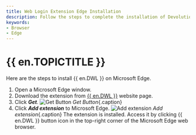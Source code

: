```yaml
---
title: Web Login Extension Edge Installation
description: Follow the steps to complete the installation of Devolutions Web Login in the Edge web browser. 
keywords:
- Browser
- Edge
---
```

# {{ en.TOPICTITLE }} 
Here are the steps to install {{ en.DWL }} on Microsoft Edge. 
1. Open a Microsoft Edge window. 
2. Download the extension from [{{ en.DWL }}](https://devolutions.net/web-login) website page. 
3. Click ***Get***. 
![Get Button](/img/en/kb/KB4809.png) 
*Get Button*{.caption} 
1. Click ***Add extension*** to Microsoft Edge. 
![Add extension](/img/en/kb/KB4810.png) 
*Add extension*{.caption} 
The extension is installed. Access it by clicking {{ en.DWL }} button icon in the top-right corner of the Microsoft Edge web browser. 

